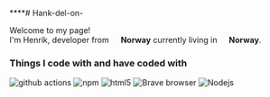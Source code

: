 ****# Hank-del-on-

<p>Welcome to my page! </br> I'm Henrik, developer from <img src="" width="13"/> <b>Norway</b> currently living in <img src="" width="13"/> <b>Norway</b>. </p>
<h3>Things I code with and have coded with</h3>
<p>

<img alt="github actions" src="https://img.shields.io/badge/-Github_Actions-2088FF?style=flat-square&logo=github-actions&logoColor=white" />
  <img alt="npm" src="https://img.shields.io/badge/-NPM-CB3837?style=flat-square&logo=npm&logoColor=white" />
  <img alt="html5" src="https://img.shields.io/badge/-HTML5-E34F26?style=flat-square&logo=html5&logoColor=white" />
  <img alt="Brave browser" src="https://img.shields.io/badge/-Brave_Browser-FB542B?style=flat-square&logo=brave&logoColor=white" />
 <img alt="Nodejs" src="https://img.shields.io/badge/-Nodejs-43853d?style=flat-square&logo=Node.js&logoColor=white" />
